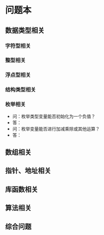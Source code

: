 #  问题本

##  数据类型相关

###  字符型相关

###  整型相关

###  浮点型相关

###  结构类型相关

###  枚举相关

* 问：枚举类型变量能否初始化为一个负值？
* 答：
* 问：枚举变量能否进行加减乘除或其他运算？
* 答：

##  数组相关



##  指针、地址相关



##  库函数相关



##  算法相关



##  综合问题

